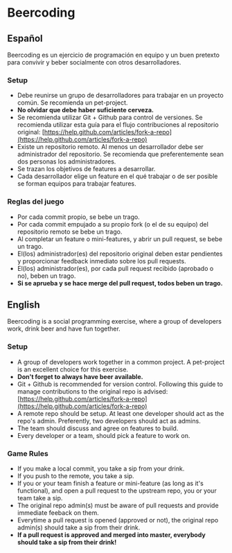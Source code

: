 # Beercoding

## Español
Beercoding es un ejercicio de programación en equipo y un buen pretexto para convivir y beber socialmente con otros desarrolladores.

### Setup
* Debe reunirse un grupo de desarrolladores para trabajar en un proyecto común. Se recomienda un pet-project.
* __No olvidar que debe haber suficiente cerveza.__
* Se recomienda utilizar Git + Github para control de versiones. Se recomienda utilizar esta guía para el flujo contribuciones al repositorio original: [https://help.github.com/articles/fork-a-repo](https://help.github.com/articles/fork-a-repo)
* Existe un repositorio remoto. Al menos un desarrollador debe ser administrador del repositorio. Se recomienda que preferentemente sean dos personas los administradores.
* Se trazan los objetivos de features a desarrollar.
* Cada desarrollador elige un feature en el qué trabajar o de ser posible se forman equipos para trabajar features.

### Reglas del juego
* Por cada commit propio, se bebe un trago.
* Por cada commit empujado a su propio fork (o el de su equipo) del repositorio remoto se bebe un trago.
* Al completar un feature o mini-features, y abrir un pull request, se bebe un trago.
* El(los) administrador(es) del repositorio original deben estar pendientes y proporcionar feedback inmediato sobre los pull requests.
* El(los) administrador(es), por cada pull request recibido (aprobado o no), beben un trago.
* __Si se aprueba y se hace merge del pull request, todos beben un trago.__


## English
Beercoding is a social programming exercise, where a group of developers work, drink beer and have fun together.

### Setup
* A group of developers work together in a common project. A pet-project is an excellent choice for this exercise.
* __Don't forget to always have beer available.__
* Git + Github is recommended for version control. Following this guide to manage contributions to the original repo is advised: [https://help.github.com/articles/fork-a-repo](https://help.github.com/articles/fork-a-repo)
* A remote repo should be setup. At least one developer should act as the repo's admin. Preferently, two developers should act as admins.
* The team should discuss and agree on features to build.
* Every developer or a team, should pick a feature to work on.

### Game Rules
* If you make a local commit, you take a sip from your drink.
* If you push to the remote, you take a sip.
* If you or your team finish a feature or mini-feature (as long as it's functional), and open a pull request to the upstream repo, you or your team take a sip.
* The original repo admin(s) must be aware of pull requests and provide immediate feeback on them.
* Everytime a pull request is opened (approved or not), the original repo admin(s) should take a sip from their drink.
* __If a pull request is approved and merged into master, everybody should take a sip from their drink!__
